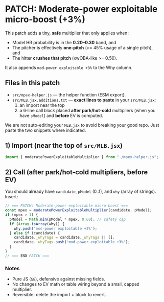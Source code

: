# PATCH: Moderate-power exploitable micro-boost (+3%)

This patch adds a tiny, **safe** multiplier that only applies when:
- Model HR probability is in the **0.20–0.30** band, and
- The pitcher is effectively **one‑pitch** (>= 45% usage of a single pitch), and
- The hitter **crushes that pitch** (xwOBA-like >= 0.50).

It also appends `mod-power exploitable +3%` to the Why column.

## Files in this patch
- `src/mpex-helper.js` — the helper function (ESM export).
- `src/MLB.jsx.additions.txt` — **exact lines to paste** in your `src/MLB.jsx`:
  1) an import near the top
  2) a 6‑line call block placed **after park/hot-cold** multipliers (when you have `pModel`) and **before** EV is computed.

We are not auto-editing your `MLB.jsx` to avoid breaking your good repo. Just paste the two snippets where indicated.

## 1) Import (near the top of `src/MLB.jsx`)
```js
import { moderatePowerExploitableMultiplier } from "./mpex-helper.js";
```

## 2) Call (after park/hot-cold multipliers, before EV)
You should already have `candidate`, `pModel` (0..1), and `why` (array of strings). Insert:
```js
// === PATCH: Moderate-power exploitable micro-boost ===
const mpex = moderatePowerExploitableMultiplier(candidate, pModel);
if (mpex > 1) {
  pModel = Math.min(pModel * mpex, 0.60); // safety cap
  if (Array.isArray(why)) {
    why.push('mod-power exploitable +3%');
  } else if (candidate) {
    candidate._whyTags = candidate._whyTags || [];
    candidate._whyTags.push('mod-power exploitable +3%');
  }
}
// === END PATCH ===
```

### Notes
- Pure JS (`&&`), defensive against missing fields.
- No changes to EV math or table wiring beyond a small, capped multiplier.
- Reversible: delete the import + block to revert.
